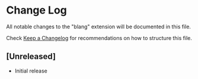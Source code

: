 # Change Log
All notable changes to the "blang" extension will be documented in this file.

Check [Keep a Changelog](http://keepachangelog.com/) for recommendations on how to structure this file.

## [Unreleased]
- Initial release